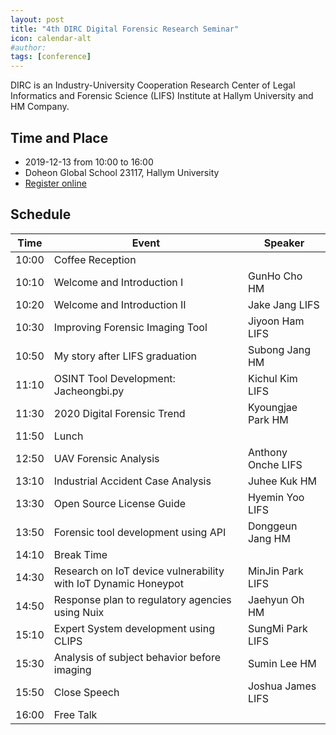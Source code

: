 ```yaml
---
layout: post
title: "4th DIRC Digital Forensic Research Seminar"
icon: calendar-alt
#author:
tags: [conference]
---
```


DIRC is an Industry-University Cooperation Research Center of Legal Informatics and Forensic Science (LIFS) Institute at Hallym University and HM Company.

## Time and Place

* 2019-12-13 from 10:00 to 16:00
* Doheon Global School 23117, Hallym University
* [Register online](https://www.onoffmix.com/event/202795)

## Schedule

Time | Event | Speaker
---------|----------|---------
10:00 | Coffee Reception |
10:10 | Welcome and Introduction I | GunHo Cho HM
10:20 | Welcome and Introduction II | Jake Jang LIFS
10:30 | Improving Forensic Imaging Tool | Jiyoon Ham LIFS
10:50 | My story after LIFS graduation | Subong Jang HM
11:10 | OSINT Tool Development: Jacheongbi.py | Kichul Kim LIFS
11:30 | 2020 Digital Forensic Trend | Kyoungjae Park HM
11:50 | Lunch |
12:50 | UAV Forensic Analysis | Anthony Onche LIFS
13:10 | Industrial Accident Case Analysis | Juhee Kuk HM
13:30 | Open Source License Guide | Hyemin Yoo LIFS
13:50 | Forensic tool development using API | Donggeun Jang HM
14:10 | Break Time |
14:30 | Research on IoT device vulnerability with IoT Dynamic Honeypot | MinJin Park LIFS
14:50 | Response plan to regulatory agencies using Nuix | Jaehyun Oh HM
15:10 | Expert System development using CLIPS | SungMi Park LIFS
15:30 | Analysis of subject behavior before imaging | Sumin Lee HM
15:50 | Close Speech | Joshua James LIFS
16:00 | Free Talk |